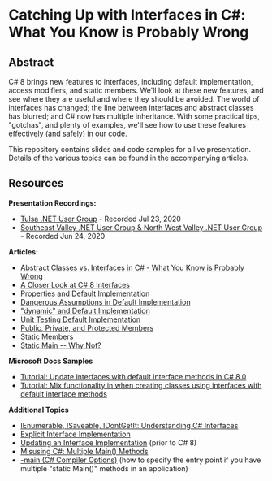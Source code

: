 Catching Up with Interfaces in C#: What You Know is Probably Wrong
=========================

Abstract
----------
C# 8 brings new features to interfaces, including default implementation, access modifiers, and static members. We'll look at these new features, and see where they are useful and where they should be avoided. The world of interfaces has changed; the line between interfaces and abstract classes has blurred; and C# now has multiple inheritance. With some practical tips, "gotchas", and plenty of examples, we'll see how to use these features effectively (and safely) in our code.  

This repository contains slides and code samples for a live presentation. Details of the various topics can be found in the accompanying articles.

Resources
-----------

**Presentation Recordings:**  
* [Tulsa .NET User Group](http://usergroup.tv/videos/whats-new-in-c-8-interfaces-and-how-to-use-them-effectively) - Recorded Jul 23, 2020  
* [Southeast Valley .NET User Group & North West Valley .NET User Group](https://www.youtube.com/watch?v=on-MIseN6gU) - Recorded Jun 24, 2020  


**Articles:**  
* [Abstract Classes vs. Interfaces in C# - What You Know is Probably Wrong](https://jeremybytes.blogspot.com/2020/10/abstract-classes-vs-interfaces-in-c.html)  
* [A Closer Look at C# 8 Interfaces](https://jeremybytes.blogspot.com/2019/09/a-closer-look-at-c-8-interfaces.html)  
* [Properties and Default Implementation](https://jeremybytes.blogspot.com/2019/09/c-8-interfaces-properties-and-default.html)  
* [Dangerous Assumptions in Default Implementation](https://jeremybytes.blogspot.com/2019/09/c-8-interfaces-dangerous-assumptions-in.html)  
* ["dynamic" and Default Implementation](https://jeremybytes.blogspot.com/2019/09/c-8-interfaces-dynamic-and-default.html)  
* [Unit Testing Default Implementation](https://jeremybytes.blogspot.com/2019/09/c-8-interfaces-unit-testing-default.html)  
* [Public, Private, and Protected Members](https://jeremybytes.blogspot.com/2019/11/c-8-interfaces-public-private-and.html)  
* [Static Members](https://jeremybytes.blogspot.com/2019/12/c-8-interfaces-static-members.html)  
* [Static Main -- Why Not?](https://jeremybytes.blogspot.com/2019/12/c-8-interfaces-static-main-why-not.html)  

**Microsoft Docs Samples**
* [Tutorial: Update interfaces with default interface methods in C# 8.0](https://docs.microsoft.com/en-us/dotnet/csharp/whats-new/tutorials/default-interface-methods-versions)
* [Tutorial: Mix functionality in when creating classes using interfaces with default interface methods](https://docs.microsoft.com/en-us/dotnet/csharp/whats-new/tutorials/mixins-with-default-interface-methods)  

**Additional Topics**  
* [IEnumerable, ISaveable, IDontGetIt: Understanding C# Interfaces](http://www.jeremybytes.com/Demos.aspx#INT)  
* [Explicit Interface Implementation](https://jeremybytes.blogspot.com/2012/03/explicit-interface-implementation.html)  
* [Updating an Interface Implementation](https://jeremybytes.blogspot.com/2012/03/updating-interface-implementation.html) (prior to C# 8)  
* [Misusing C#: Multiple Main() Methods](https://jeremybytes.blogspot.com/2020/06/misusing-c-multiple-main-methods.html)  
* [-main (C# Compiler Options)](https://docs.microsoft.com/en-us/dotnet/csharp/language-reference/compiler-options/advanced) (how to specify the entry point if you have multiple "static Main()" methods in an application)
